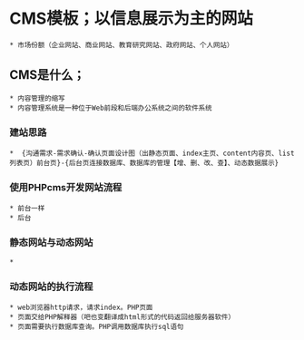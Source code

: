 # CMS模板；以信息展示为主的网站
    * 市场份额（企业网站、商业网站、教育研究网站、政府网站、个人网站）
## CMS是什么；
    * 内容管理的缩写
    * 内容管理系统是一种位于Web前段和后端办公系统之间的软件系统
### 建站思路
    *  {沟通需求-需求确认-确认页面设计图（出静态页面、index主页、content内容页、list列表页）前台页}-{后台页连接数据库、数据库的管理【增、删、改、查】、动态数据展示}
### 使用PHPcms开发网站流程
    * 前台一样
    * 后台
### 静态网站与动态网站
    * 
### 动态网站的执行流程
    * web浏览器http请求，请求index。PHP页面
    * 页面交给PHP解释器（吧也变翻译成html形式的代码返回给服务器软件）
    * 页面需要执行数据库查询。PHP调用数据库执行sql语句
